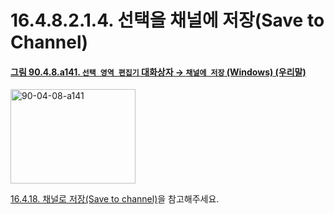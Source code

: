 # 16.4.8.2.1.4. 선택을 채널에 저장(Save to Channel)

<a id="90-04-08-a141"></a>

#### [그림 90.4.8.a141. `선택 영역 편집기` 대화상자 → `채널에 저장` (Windows) (우리말)](./90-04-0008-selection_editor.md#90-04-08-a141)
<img width="200" height="151" alt="90-04-08-a141" src="https://github.com/user-attachments/assets/2e9f14df-0947-402c-854a-d530ed96a3da" />

[16.4.18. 채널로 저장(Save to channel)](./16-04-18-save-to-channel.md)을 참고해주세요.